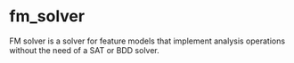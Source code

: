 # fm_solver
FM solver is a solver for feature models that implement analysis operations without the need of a SAT or BDD solver.
